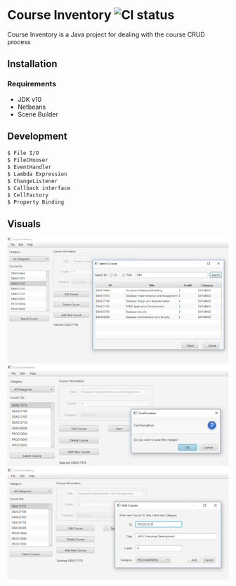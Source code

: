# Course Inventory ![CI status](https://img.shields.io/badge/build-passing-brightgreen.svg)

Course Inventory is a Java project for dealing with the course CRUD process

## Installation

### Requirements
* JDK v10
* Netbeans
* Scene Builder

## Development
```
$ File I/O
$ FileCHooser
$ EventHandler
$ Lambda Expression
$ ChangeListener
$ Callback interface
$ CellFactory
$ Property Binding
```
## Visuals
![pic01](./img/pic01.png)
![pic02](./img/pic02.png)
![pic04](./img/pic04.png)
